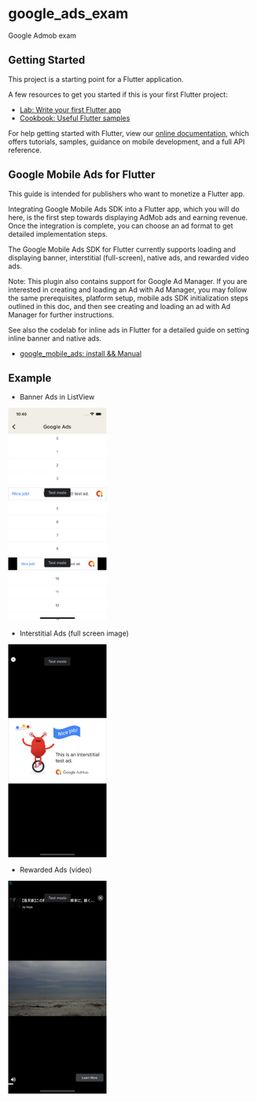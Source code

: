 # google_ads_exam

Google Admob exam

## Getting Started

This project is a starting point for a Flutter application.

A few resources to get you started if this is your first Flutter project:

- [Lab: Write your first Flutter app](https://flutter.dev/docs/get-started/codelab)
- [Cookbook: Useful Flutter samples](https://flutter.dev/docs/cookbook)

For help getting started with Flutter, view our
[online documentation](https://flutter.dev/docs), which offers tutorials,
samples, guidance on mobile development, and a full API reference.

## Google Mobile Ads for Flutter

This guide is intended for publishers who want to monetize a Flutter app.

Integrating Google Mobile Ads SDK into a Flutter app, which you will do here, is the first step towards displaying AdMob ads and earning revenue. Once the integration is complete, you can choose an ad format to get detailed implementation steps.

The Google Mobile Ads SDK for Flutter currently supports loading and displaying banner, interstitial (full-screen), native ads, and rewarded video ads.

Note: This plugin also contains support for Google Ad Manager. If you are interested in creating and loading an Ad with Ad Manager, you may follow the same prerequisites, platform setup, mobile ads SDK initialization steps outlined in this doc, and then see creating and loading an ad with Ad Manager for further instructions.

See also the codelab for inline ads in Flutter for a detailed guide on setting inline banner and native ads.

- [google_mobile_ads: install && Manual](https://pub.dev/packages/google_mobile_ads)

## Example

- Banner Ads in ListView
<img src="https://github.com/lhs7091/flutter_basic/blob/main/google_ads_exam/result/1.png" width="200" />

- Interstitial Ads (full screen image)
<img src="https://github.com/lhs7091/flutter_basic/blob/main/google_ads_exam/result/2.png" width="200" />

- Rewarded Ads (video)
<img src="https://github.com/lhs7091/flutter_basic/blob/main/google_ads_exam/result/3.png" width="200" />


